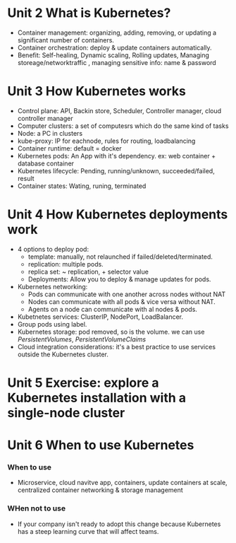 # Unit 2 What is Kubernetes?
- Container management: organizing, adding, removing, or updating a significant number of containers.
- Container orchestration: deploy & update containers automatically.
- Benefit: Self-healing, Dynamic scaling, Rolling updates, Managing storeage/networktraffic , managing sensitive info: name & password

# Unit 3 How Kubernetes works
- Control plane: API, Backin store, Scheduler, Controller manager, cloud controller manager
- Computer clusters: a set of computesrs which do the same kind of tasks
- Node: a PC in clusters
- kube-proxy: IP for eachnode, rules for routing, loadbalancing
- Container runtime: default = docker
- Kubernetes pods: An App with it's dependency. ex: web container + database container
- Kubernetes lifecycle: Pending, running/unknown, succeeded/failed, result
- Container states:     Wating, runing, terminated

# Unit 4 How Kubernetes deployments work
- 4 options to deploy pod: 
    - template: manually, not relaunched if failed/deleted/terminated.
    - replication: multiple pods.
    - replica set: ~ replication, + selector value
    - Deployments: Allow you to deploy & manage updates for pods.
- Kubernetes networking: 
    - Pods can communicate with one another across nodes without NAT
    - Nodes can communicate with all pods & vice versa without NAT.
    - Agents on a node can communicate with al nodes & pods.
- Kubetnetes services: ClusterIP, NodePort, LoadBalancer.
- Group pods using label.
- Kubernetes storage: pod removed, so is the volume. we can use *PersistentVolumes*, *PersistentVolumeClaims*
- Cloud integration considerations:  it's a best practice to use services outside the Kubernetes cluster.

# Unit 5 Exercise: explore a Kubernetes installation with a single-node cluster

# Unit 6 When to use Kubernetes
### When to use
- Microservice, cloud navitve app, containers, update containers at scale, centralized container networking & storage management

### WHen not to use
- If your company isn't ready to adopt this change because Kubernetes has a steep learning curve that will affect teams.

